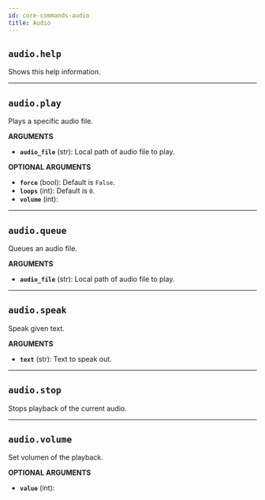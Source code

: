 ```yaml
---
id: core-commands-audio
title: Audio
---
```


## `audio.help`

Shows this help information.


----
## `audio.play`

Plays a specific audio file.

**ARGUMENTS**

  - **`audio_file`** (str): Local path of audio file to play.

**OPTIONAL ARGUMENTS**

  - **`force`** (bool): Default is `False`.
  - **`loops`** (int): Default is `0`.
  - **`volume`** (int):


----
## `audio.queue`

Queues an audio file.

**ARGUMENTS**

  - **`audio_file`** (str): Local path of audio file to play.


----
## `audio.speak`

Speak given text.

**ARGUMENTS**

  - **`text`** (str): Text to speak out.


----
## `audio.stop`

Stops playback of the current audio.


----
## `audio.volume`

Set volumen of the playback.

**OPTIONAL ARGUMENTS**

  - **`value`** (int):
